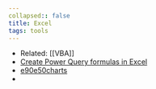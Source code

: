 ```yaml
---
collapsed:: false
title: Excel
tags: tools
---
```


- Related: [[VBA]]
- [Create Power Query formulas in Excel](https://support.microsoft.com/en-us/office/create-power-query-formulas-in-excel-6bc50988-022b-4799-a709-f8aafdee2b2f?ocmsassetid=ha104003958&correlationid=e82699ce-de1e-4581-ab48-b7791c569c13&ui=en-us&rs=en-us&ad=us)
- [e90e50charts](https://sites.google.com/site/e90e50charts/)
-